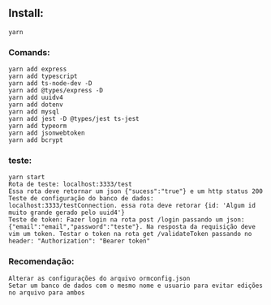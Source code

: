 ## Install:
    yarn

### Comands:
    yarn add express
    yarn add typescript
    yarn add ts-node-dev -D
    yarn add @types/express -D
    yarn add uuidv4
    yarn add dotenv
    yarn add mysql
    yarn add jest -D @types/jest ts-jest
    yarn add typeorm
    yarn add jsonwebtoken
    yarn add bcrypt

### teste:
    yarn start
    Rota de teste: localhost:3333/test
    Essa rota deve retornar um json {"sucess":"true"} e um http status 200
    Teste de configuração do banco de dados: localhost:3333/testConnection. essa rota deve retorar {id: 'Algum id muito grande gerado pelo uuid4'}
    Teste de token: Fazer login na rota post /login passando um json: {"email":"email","password":"teste"}. Na resposta da requisição deve vim um token. Testar o token na rota get /validateToken passando no header: "Authorization": "Bearer token"

### Recomendação:
    Alterar as configurações do arquivo ormconfig.json
    Setar um banco de dados com o mesmo nome e usuario para evitar edições no arquivo para ambos

